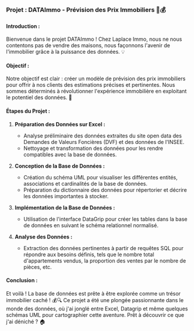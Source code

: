 ### Projet  : DATAImmo - Prévision des Prix Immobiliers 🏡💰

#### Introduction :

Bienvenue dans le projet DATAImmo ! Chez Laplace Immo, nous ne nous contentons pas de vendre des maisons, nous façonnons l'avenir de l'immobilier grâce à la puissance des données. 💡

#### Objectif :

Notre objectif est clair : créer un modèle de prévision des prix immobiliers pour offrir à nos clients des estimations précises et pertinentes. Nous sommes déterminés à révolutionner l'expérience immobilière en exploitant le potentiel des données. 🚀

#### Étapes du Projet :

1. **Préparation des Données sur Excel :**
   - Analyse préliminaire des données extraites du site open data des Demandes de Valeurs Foncières (DVF) et des données de l'INSEE.
   - Nettoyage et transformation des données pour les rendre compatibles avec la base de données.

2. **Conception de la Base de Données :**
   - Création du schéma UML pour visualiser les différentes entités, associations et cardinalités de la base de données.
   - Préparation du dictionnaire des données pour répertorier et décrire les données importantes à stocker.

3. **Implémentation de la Base de Données :**
   - Utilisation de l'interface DataGrip pour créer les tables dans la base de données en suivant le schéma relationnel normalisé.

4. **Analyse des Données :**
   - Extraction des données pertinentes à partir de requêtes SQL pour répondre aux besoins définis, tels que le nombre total d'appartements vendus, la proportion des ventes par le nombre de pièces, etc.
     
#### Conclusion :

Et voilà ! La base de données est prête à être explorée comme un trésor immobilier caché ! 💰🔍 Ce projet a été une plongée passionnante dans le monde des données, où j'ai jonglé entre Excel, Datagrip et même quelques schémas UML pour cartographier cette aventure. Prêt à découvrir ce que j'ai déniché ? 🏠

